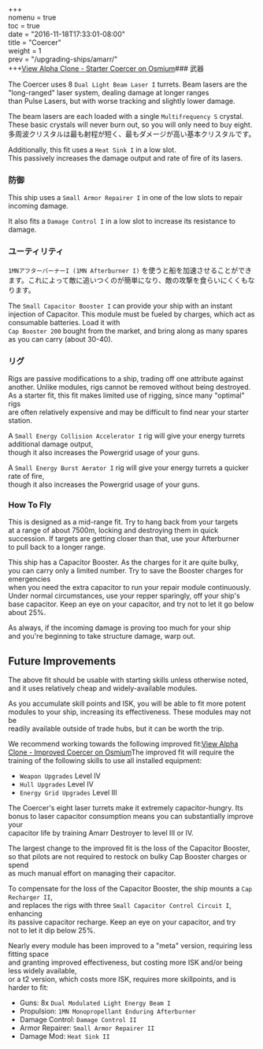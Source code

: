 +++  
nomenu = true  
toc = true  
date = "2016-11-18T17:33:01-08:00"  
title = "Coercer"  
weight = 1  
prev = "/upgrading-ships/amarr/"  
+++<object type="image/svg+xml" data="https://o.smium.org/api/convert/118467/svg/118467-alpha-clone---starter-coercer.svg?privatetoken=4887651273651781632"><a href="https://o.smium.org/loadout/private/118467/4887651273651781632">View Alpha Clone - Starter Coercer on Osmium</a></object>### 武器

The Coercer uses 8 `Dual Light Beam Laser I` turrets. Beam lasers are the "long-ranged" laser system, dealing damage at longer ranges  
than Pulse Lasers, but with worse tracking and slightly lower damage.

The beam lasers are each loaded with a single `Multifrequency S` crystal. These basic crystals will never burn out, so you will only need to buy eight. 多周波クリスタルは最も射程が短く、最もダメージが高い基本クリスタルです。

Additionally, this fit uses a `Heat Sink I` in a low slot.  
This passively increases the damage output and rate of fire of its lasers.

### 防御

This ship uses a `Small Armor Repairer I` in one of the low slots to repair incoming damage.

It also fits a `Damage Control I` in a low slot to increase its resistance to damage.

### ユーティリティ

`1MNアフターバーナーI (1MN Afterburner I)` を使うと船を加速させることができます。これによって敵に追いつくのが簡単になり、敵の攻撃を食らいにくくもなります。

The `Small Capacitor Booster I` can provide your ship with an instant injection of Capacitor. This module must be fueled by charges, which act as consumable batteries. Load it with   
`Cap Booster 200` bought from the market, and bring along as many spares as you can carry (about 30-40).

### リグ

Rigs are passive modifications to a ship, trading off one attribute against another. Unlike modules, rigs cannot be removed without being destroyed. As a starter fit, this fit makes limited use of rigging, since many "optimal" rigs  
are often relatively expensive and may be difficult to find near your starter station.

A `Small Energy Collision Accelerator I` rig will give your energy turrets additional damage output,  
though it also increases the Powergrid usage of your guns.

A `Small Energy Burst Aerator I` rig will give your energy turrets a quicker rate of fire,  
though it also increases the Powergrid usage of your guns.

### How To Fly

This is designed as a mid-range fit. Try to hang back from your targets  
at a range of about 7500m, locking and destroying them in quick succession. If targets are getting closer than that, use your Afterburner  
to pull back to a longer range.

This ship has a Capacitor Booster. As the charges for it are quite bulky,  
you can carry only a limited number. Try to save the Booster charges for emergencies  
when you need the extra capacitor to run your repair module continuously. Under normal circumstances, use your repper sparingly, off your ship's base capacitor. Keep an eye on your capacitor, and try not to let it go below about 25%.

As always, if the incoming damage is proving too much for your ship  
and you're beginning to take structure damage, warp out.

## Future Improvements

The above fit should be usable with starting skills unless otherwise noted,  
and it uses relatively cheap and widely-available modules.

As you accumulate skill points and ISK, you will be able to fit more potent  
modules to your ship, increasing its effectiveness. These modules may not be  
readily available outside of trade hubs, but it can be worth the trip.

We recommend working towards the following improved fit:<object type="image/svg+xml" data="https://o.smium.org/api/convert/118468/svg/118468-alpha-clone---improved-coercer.svg?privatetoken=3428950839421566976"><a href="https://o.smium.org/loadout/private/118468/3428950839421566976">View Alpha Clone - Improved Coercer on Osmium</a></object>The improved fit will require the training of the following skills to use all installed equipment:

* `Weapon Upgrades` Level IV
* `Hull Upgrades` Level IV
* `Energy Grid Upgrades` Level III

The Coercer's eight laser turrets make it extremely capacitor-hungry. Its bonus to laser capacitor consumption means you can substantially improve your  
capacitor life by training Amarr Destroyer to level III or IV.

The largest change to the improved fit is the loss of the Capacitor Booster,  
so that pilots are not required to restock on bulky Cap Booster charges or spend  
as much manual effort on managing their capacitor.

To compensate for the loss of the Capacitor Booster, the ship mounts a `Cap Recharger II`,  
and replaces the rigs with three `Small Capacitor Control Circuit I`, enhancing  
its passive capacitor recharge. Keep an eye on your capacitor, and try  
not to let it dip below 25%.

Nearly every module has been improved to a "meta" version, requiring less fitting space  
and granting improved effectiveness, but costing more ISK and/or being less widely available,  
or a t2 version, which costs more ISK, requires more skillpoints, and is harder to fit:

* Guns: 8x `Dual Modulated Light Energy Beam I`
* Propulsion: `1MN Monopropellant Enduring Afterburner`
* Damage Control: `Damage Control II`
* Armor Repairer: `Small Armor Repairer II`
* Damage Mod: `Heat Sink II`
